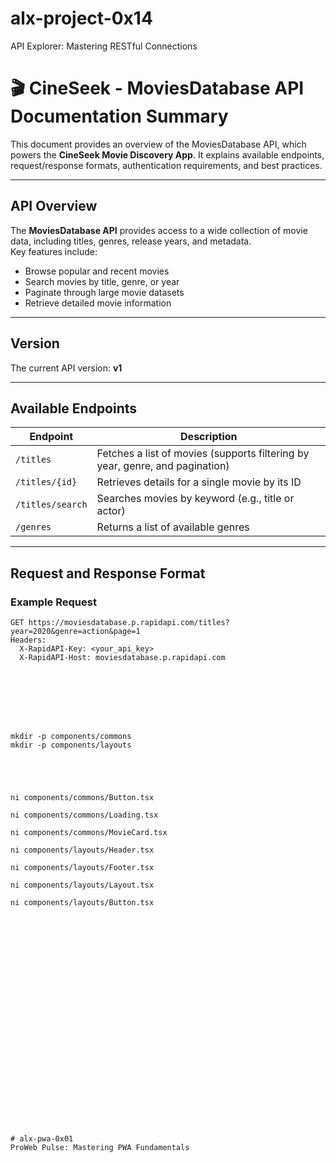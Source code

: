 # alx-project-0x14
API Explorer: Mastering RESTful Connections




# 🎬 CineSeek - MoviesDatabase API Documentation Summary

This document provides an overview of the MoviesDatabase API, which powers the **CineSeek Movie Discovery App**. It explains available endpoints, request/response formats, authentication requirements, and best practices.

---

## API Overview
The **MoviesDatabase API** provides access to a wide collection of movie data, including titles, genres, release years, and metadata.  
Key features include:
- Browse popular and recent movies
- Search movies by title, genre, or year
- Paginate through large movie datasets
- Retrieve detailed movie information

---

## Version
The current API version: **v1**

---

## Available Endpoints

| Endpoint          | Description                                                                 |
|-------------------|-----------------------------------------------------------------------------|
| `/titles`         | Fetches a list of movies (supports filtering by year, genre, and pagination) |
| `/titles/{id}`    | Retrieves details for a single movie by its ID                               |
| `/titles/search`  | Searches movies by keyword (e.g., title or actor)                           |
| `/genres`         | Returns a list of available genres                                           |

---

## Request and Response Format

### Example Request
```http
GET https://moviesdatabase.p.rapidapi.com/titles?year=2020&genre=action&page=1
Headers:
  X-RapidAPI-Key: <your_api_key>
  X-RapidAPI-Host: moviesdatabase.p.rapidapi.com








mkdir -p components/commons
mkdir -p components/layouts





ni components/commons/Button.tsx

ni components/commons/Loading.tsx

ni components/commons/MovieCard.tsx

ni components/layouts/Header.tsx

ni components/layouts/Footer.tsx

ni components/layouts/Layout.tsx

ni components/layouts/Button.tsx


























# alx-pwa-0x01
ProWeb Pulse: Mastering PWA Fundamentals

